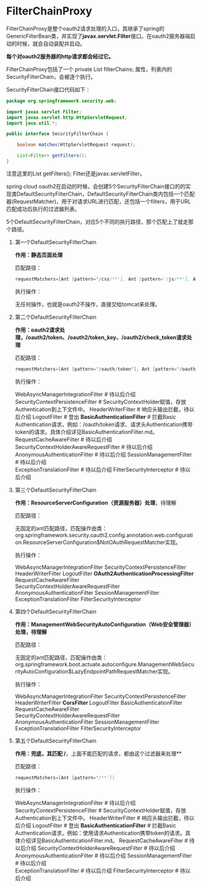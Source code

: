 # FilterChainProxy

FilterChainProxy是整个oauth2请求处理的入口，其继承了spring的GenericFilterBean类，并实现了**javax.servlet.Filter**接口。在oauth2服务器端启动的时候，就会自动装配并启动。

**每个对oauth2服务器的http请求都会经过它。**

FilterChainProxy包括了一个 private List<SecurityFilterChain> filterChains; 属性，列表内的SecurityFilterChain，会被逐个执行。

SecurityFilterChain接口代码如下：

```java
package org.springframework.security.web;

import javax.servlet.Filter;
import javax.servlet.http.HttpServletRequest;
import java.util.*;

public interface SecurityFilterChain {

	boolean matches(HttpServletRequest request);

	List<Filter> getFilters();
}
```

注意这里的List<Filter> getFilters(); Filter还是javax.servletFilter。

spring cloud oauth2在启动的时候，会创建5个SecurityFilterChain接口的的实现类DefaultSecurityFilterChain，DefaultSecurityFilterChain类内包括一个匹配器(RequestMatcher)，用于对请求URL进行匹配，还包括一个filters，用于URL匹配成功后执行的过滤器列表。

5个DefaultSecurityFilterChain，对应5个不同的执行路径，那个匹配上了就走那个路径。

1. 第一个DefaultSecurityFilterChain

   **作用：静态页面处理**

   匹配路径：

   ```java
   requestMatchers=[Ant [pattern='/css/**'], Ant [pattern='/js/**'], Ant [pattern='/images/**'], Ant [pattern='/webjars/**'], Ant [pattern='/**/favicon.ico'], Ant [pattern='/error']]
   ```

   执行操作：

   无任何操作，也就是oauth2不操作，直接交给tomcat来处理。

2. 第二个DefaultSecurityFilterChain

   **作用：oauth2请求处理，/oauth2/token、/oauth2/token_key、/oauth2/check_token请求处理**

   匹配路径：

   ```java
   requestMatchers=[Ant [pattern='/oauth/token'], Ant [pattern='/oauth/token_key'], Ant [pattern='/oauth/check_token']]
   ```

   执行操作：

   WebAsyncManagerIntegrationFilter  # 待以后介绍
   SecurityContextPersistenceFilter # SecurityContextHolder赋值，存放Authentication到上下文件中。
   HeaderWriterFilter # 响应头输出拦截，待以后介绍
   LogoutFilter # 登出
   **BasicAuthenticationFilter** # 拦截Basic Authentication请求，例如：/oauth/token请求、请求头Authentication携带token的请求。具体介绍详见BasicAuthenticationFilter.md。
   RequestCacheAwareFilter # 待以后介绍
   SecurityContextHolderAwareRequestFilter # 待以后介绍 
   AnonymousAuthenticationFilter # 待以后介绍
   SessionManagementFilter # 待以后介绍	
   ExceptionTranslationFilter # 待以后介绍
   FilterSecurityInterceptor # 待以后介绍

3. 第三个DefaultSecurityFilterChain

   **作用：ResourceServerConfiguration（资源服务器）处理**，待理解

   匹配路径：

   无固定的ant匹配路径，匹配操作由类：org.springframework.security.oauth2.config.annotation.web.configuration.ResourceServerConfiguration$NotOAuthRequestMatcher实现。

   执行操作：

   WebAsyncManagerIntegrationFilter
   SecurityContextPersistenceFilter
   HeaderWriterFilter
   LogoutFilter
   **OAuth2AuthenticationProcessingFilter**
   RequestCacheAwareFilter	
   SecurityContextHolderAwareRequestFilter
   AnonymousAuthenticationFilter
   SessionManagementFilter	
   ExceptionTranslationFilter
   FilterSecurityInterceptor

4. 第四个DefaultSecurityFilterChain

   **作用：ManagementWebSecurityAutoConfiguration（Web安全管理器）处理，待理解**

   匹配路径：

   无固定的ant匹配路径，匹配操作由类：org.springframework.boot.actuate.autoconfigure.ManagementWebSecurityAutoConfiguration$LazyEndpointPathRequestMatcher实现。

   执行操作：

   WebAsyncManagerIntegrationFilter
   SecurityContextPersistenceFilter
   HeaderWriterFilter
   **CorsFilter**
   LogoutFilter
   BasicAuthenticationFilter
   RequestCacheAwareFilter	
   SecurityContextHolderAwareRequestFilter
   AnonymousAuthenticationFilter
   SessionManagementFilter	
   ExceptionTranslationFilter
   FilterSecurityInterceptor

5. 第五个DefaultSecurityFilterChain

   **作用：兜底，其匹配 /**，上面不能匹配的请求，都由这个过滤器来处理**

   匹配路径：

   ```java
   requestMatchers=[Ant [pattern='/**']]
   ```

   执行操作：

   WebAsyncManagerIntegrationFilter  # 待以后介绍
   SecurityContextPersistenceFilter # SecurityContextHolder赋值，存放Authentication到上下文件中。
   HeaderWriterFilter # 响应头输出拦截，待以后介绍
   LogoutFilter # 登出
   **BasicAuthenticationFilter** # 拦截Basic Authentication请求，例如：使用请求Authentication携带token的请求。具体介绍详见BasicAuthenticationFilter.md。
   RequestCacheAwareFilter # 待以后介绍
   SecurityContextHolderAwareRequestFilter # 待以后介绍 
   AnonymousAuthenticationFilter # 待以后介绍
   SessionManagementFilter # 待以后介绍	
   ExceptionTranslationFilter # 待以后介绍
   FilterSecurityInterceptor # 待以后介绍